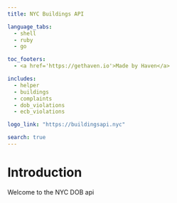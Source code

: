 ```yaml
---
title: NYC Buildings API

language_tabs:
  - shell
  - ruby
  - go

toc_footers:
  - <a href='https://gethaven.io'>Made by Haven</a>

includes:
  - helper
  - buildings
  - complaints
  - dob_violations
  - ecb_violations

logo_link: "https://buildingsapi.nyc"

search: true
---
```


# Introduction

Welcome to the NYC DOB api

